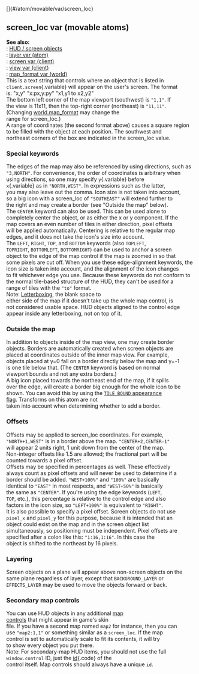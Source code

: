 []{#/atom/movable/var/screen_loc}    
## screen_loc var (movable atoms)    
**See also:**    
:   [HUD / screen objects](ref/%7Bnotes%7D/HUD)    
:   [layer var (atom)](ref/atom/var/layer)    
:   [screen var (client)](ref/client/var/screen)    
:   [view var (client)](ref/client/var/view)    
:   [map_format var (world)](ref/world/var/map_format)    
This is a text string that controls where an object that is listed in    
`client.screen`{.variable} will appear on the user\'s screen. The format    
is: \"x,y\" \"x:px,y:py\" \"x1,y1 to x2,y2\"    
The bottom left corner of the map viewport (southwest) is `"1,1"`. If    
the view is 11x11, then the top-right corner (northeast) is `"11,11"`.    
(Changing [world.map_format](ref/world/var/map_format) may change the    
range for screen_loc.)    
A range of coordinates (the second format above) causes a square region    
to be filled with the object at each position. The southwest and    
northeast corners of the box are indicated in the screen_loc value.    
### Special keywords    
The edges of the map may also be referenced by using directions, such as    
`"3,NORTH"`. For convenience, the order of coordinates is arbitrary when    
using directions, so one may specify `y`{.variable} before    
`x`{.variable} as in `"NORTH,WEST"`. In expressions such as the latter,    
you may also leave out the comma. Icon size is not taken into account,    
so a big icon with a screen_loc of `"SOUTHEAST"` will extend further to    
the right and may create a border (see \"Outside the map\" below).    
The `CENTER` keyword can also be used. This can be used alone to    
completely center the object, or as either the x or y component. If the    
map covers an even number of tiles in either direction, pixel offsets    
will be applied automatically. Centering is relative to the regular map    
edges, and it does not take the icon\'s size into account.    
The `LEFT`, `RIGHT`, `TOP`, and `BOTTOM` keywords (also `TOPLEFT`,    
`TOPRIGHT`, `BOTTOMLEFT`, `BOTTOMRIGHT`) can be used to anchor a screen    
object to the edge of the map control if the map is zoomed in so that    
some pixels are cut off. When you use these edge-alignment keywords, the    
icon size *is* taken into account, and the alignment of the icon changes    
to fit whichever edge you use. Because these keywords do not conform to    
the normal tile-based structure of the HUD, they can\'t be used for a    
range of tiles with the `"to"` format.    
Note: [Letterboxing](ref/%7Bskin%7D/param/letterbox), the blank space to    
either side of the map if it doesn\'t take up the whole map control, is    
not considered usable space. HUD objects aligned to the control edge    
appear inside any letterboxing, not on top of it.    
### Outside the map    
In addition to objects inside of the map view, one may create border    
objects. Borders are automatically created when screen objects are    
placed at coordinates outside of the inner map view. For example,    
objects placed at y=0 fall on a border directly below the map and y=-1    
is one tile below that. (The `CENTER` keyword is based on normal    
viewport bounds and not any extra borders.)    
A big icon placed towards the northeast end of the map, if it spills    
over the edge, will create a border big enough for the whole icon to be    
shown. You can avoid this by using the [`TILE_BOUND` appearance    
flag](ref/atom/var/appearance_flags). Transforms on this atom are not    
taken into account when determining whether to add a border.    
### Offsets    
Offsets may be applied to screen_loc coordinates. For example,    
`"NORTH+1,WEST"` is in a border above the map. `"CENTER+2,CENTER-1"`    
will appear 2 units right, 1 unit down from the center of the map.    
Non-integer offsets like 1.5 are allowed; the fractional part will be    
counted towards a pixel offset.    
Offsets may be specified in percentages as well. These effectively    
always count as pixel offsets and will never be used to determine if a    
border should be added. `"WEST+100%"` and `"100%"` are basically    
identical to `"EAST"` in most respects, and `"WEST+50%"` is basically    
the same as `"CENTER"`. If you\'re using the edge keywords (`LEFT`,    
`TOP`, etc.), this percentage is relative to the control edge and also    
factors in the icon size, so `"LEFT+100%"` is equivalent to `"RIGHT"`.    
It is also possible to specify a pixel offset. Screen objects do not use    
`pixel_x` and `pixel_y` for this purpose, because it is intended that an    
object could exist on the map and in the screen object list    
simultaneously, so positioning must be independent. Pixel offsets are    
specified after a colon like this: `"1:16,1:16"`. In this case the    
object is shifted to the northeast by 16 pixels.    
### Layering    
Screen objects on a plane will appear above non-screen objects on the    
same plane regardless of layer, except that `BACKGROUND_LAYER` or    
`EFFECTS_LAYER` may be used to move the objects forward or back.    
### Secondary map controls    
You can use HUD objects in any additional [map    
controls](ref/%7Bskin%7D/control/map) that might appear in game\'s skin    
file. If you have a second map named `map2` for instance, then you can    
use `"map2:1,1"` or something similar as a `screen_loc`. If the map    
control is set to automatically scale to fit its contents, it will try    
to show every object you put there.    
Note: For secondary-map HUD items, you should not use the full    
`window.control` ID, just the [id](ref/%7Bskin%7D/param/id){.code} of the    
control itself. Map controls should always have a unique `id`.  
